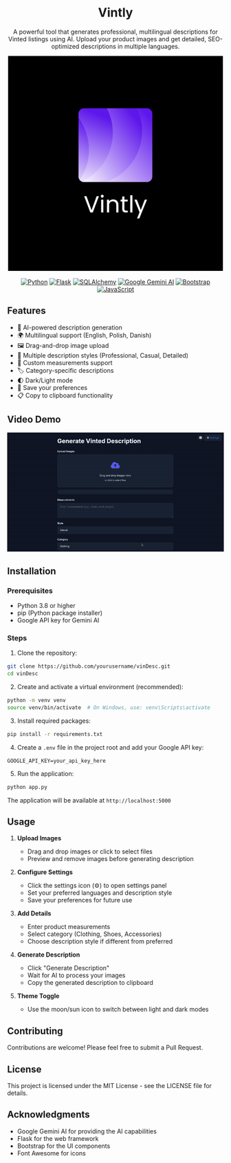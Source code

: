 <div align="center">

# Vintly

A powerful tool that generates professional, multilingual descriptions for Vinted listings using AI. Upload your product images and get detailed, SEO-optimized descriptions in multiple languages.

![Vintly Logo](img/vintly-logo.png)

<div align="center">
  
[![Python](https://img.shields.io/badge/Python-3.8+-blue.svg)](https://www.python.org/)
[![Flask](https://img.shields.io/badge/Flask-3.0.2-lightgrey.svg)](https://flask.palletsprojects.com/)
[![SQLAlchemy](https://img.shields.io/badge/SQLAlchemy-3.1.1-red.svg)](https://www.sqlalchemy.org/)
[![Google Gemini AI](https://img.shields.io/badge/Gemini_AI-0.3.2-green.svg)](https://ai.google.dev/)
[![Bootstrap](https://img.shields.io/badge/Bootstrap-5.3-purple.svg)](https://getbootstrap.com/)
[![JavaScript](https://img.shields.io/badge/JavaScript-ES6-yellow.svg)](https://developer.mozilla.org/en-US/docs/Web/JavaScript)

</div>
</div>

## Features

- 🤖 AI-powered description generation
- 🌍 Multilingual support (English, Polish, Danish)
- 🖼️ Drag-and-drop image upload
- 🎨 Multiple description styles (Professional, Casual, Detailed)
- 📏 Custom measurements support
- 🏷️ Category-specific descriptions
- 🌓 Dark/Light mode
- 💾 Save your preferences
- 📋 Copy to clipboard functionality

## Video Demo

<div align="center">
  <img src="img/showcase.gif" alt="Vintly Demo">
</div>

## Installation

### Prerequisites

- Python 3.8 or higher
- pip (Python package installer)
- Google API key for Gemini AI

### Steps

1. Clone the repository:

```bash
git clone https://github.com/yourusername/vinDesc.git
cd vinDesc
```

2. Create and activate a virtual environment (recommended):

```bash
python -m venv venv
source venv/bin/activate  # On Windows, use: venv\Scripts\activate
```

3. Install required packages:

```bash
pip install -r requirements.txt
```

4. Create a `.env` file in the project root and add your Google API key:

```
GOOGLE_API_KEY=your_api_key_here
```

5. Run the application:

```bash
python app.py
```

The application will be available at `http://localhost:5000`

## Usage

1. **Upload Images**

   - Drag and drop images or click to select files
   - Preview and remove images before generating description

2. **Configure Settings**

   - Click the settings icon (⚙️) to open settings panel
   - Set your preferred languages and description style
   - Save your preferences for future use

3. **Add Details**

   - Enter product measurements
   - Select category (Clothing, Shoes, Accessories)
   - Choose description style if different from preferred

4. **Generate Description**

   - Click "Generate Description"
   - Wait for AI to process your images
   - Copy the generated description to clipboard

5. **Theme Toggle**
   - Use the moon/sun icon to switch between light and dark modes

## Contributing

Contributions are welcome! Please feel free to submit a Pull Request.

## License

This project is licensed under the MIT License - see the LICENSE file for details.

## Acknowledgments

- Google Gemini AI for providing the AI capabilities
- Flask for the web framework
- Bootstrap for the UI components
- Font Awesome for icons
